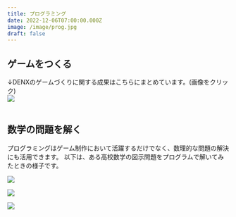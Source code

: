 ```yaml
---
title: プログラミング
date: 2022-12-06T07:00:00.000Z
image: /image/prog.jpg
draft: false
---
```

## ゲームをつくる

↓DENXのゲームづくりに関する成果はこちらにまとめています。(画像をクリック)  
<a href="https://denx.netlify.app/products/game/">![](/image/game.jpg)</a>  
 ﻿ 

## 数学の問題を解く

プログラミングはゲーム制作において活躍するだけでなく、数理的な問題の解決にも活用できます。
以下は、ある高校数学の図示問題をプログラムで解いてみたときの様子です。

![](/image/programing_1.png)

![](/image/programing_2.png)

![](/image/programing_3.png)
